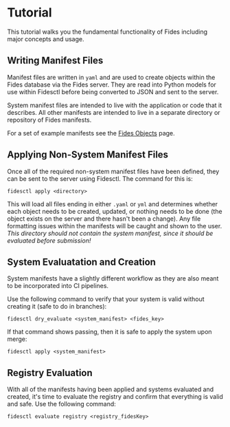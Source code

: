 # Tutorial

This tutorial walks you the fundamental functionality of Fides including major concepts and usage.

## Writing Manifest Files

Manifest files are written in `yaml` and are used to create objects within the Fides database via the Fides server. They are read into Python models for use within Fidesctl before being converted to JSON and sent to the server.

System manifest files are intended to live with the application or code that it describes. All other manifests are intended to live in a separate directory or repository of Fides manifests.

For a set of example manifests see the [Fides Objects](fides_objects.md) page.

## Applying Non-System Manifest Files

Once all of the required non-system manifest files have been defined, they can be sent to the server using Fidesctl. The command for this is:

`fidesctl apply <directory>`

This will load all files ending in either `.yaml` or `yml` and determines whether each object needs to be created, updated, or nothing needs to be done (the object exists on the server and there hasn't been a change). Any file formatting issues within the manifests will be caught and shown to the user. _This directory should not contain the system manifest, since it should be evaluated before submission!_

## System Evaluatation and Creation

System manifests have a slightly different workflow as they are also meant to be incorporated into CI pipelines.

Use the following command to verify that your system is valid without creating it (safe to do in branches):

`fidesctl dry_evaluate <system_manifest> <fides_key>`

If that command shows passing, then it is safe to apply the system upon merge:

`fidesctl apply <system_manifest>`

## Registry Evaluation

With all of the manifests having been applied and systems evaluated and created, it's time to evaluate the registry and confirm that everything is valid and safe. Use the following command:

`fidesctl evaluate registry <registry_fidesKey>`
